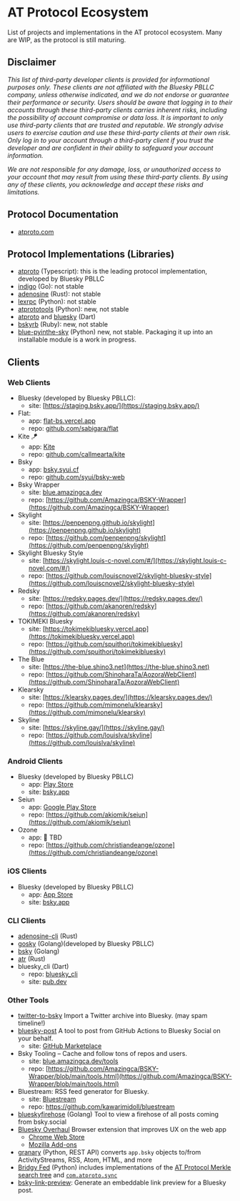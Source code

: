 # AT Protocol Ecosystem

List of projects and implementations in the AT protocol ecosystem. Many are WIP, as the protocol is still maturing.

## Disclaimer

*This list of third-party developer clients is provided for informational purposes only. These clients are not affiliated with the Bluesky PBLLC company, unless otherwise indicated, and we do not endorse or guarantee their performance or security. Users should be aware that logging in to their accounts through these third-party clients carries inherent risks, including the possibility of account compromise or data loss. It is important to only use third-party clients that are trusted and reputable. We strongly advise users to exercise caution and use these third-party clients at their own risk. Only log in to your account through a third-party client if you trust the developer and are confident in their ability to safeguard your account information.*

*We are not responsible for any damage, loss, or unauthorized access to your account that may result from using these third-party clients. By using any of these clients, you acknowledge and accept these risks and limitations.*

## Protocol Documentation

- [atproto.com](https://atproto.com/docs)

## Protocol Implementations (Libraries)

- [atproto](https://github.com/bluesky-social/atproto) (Typescript): this is the leading protocol implementation, developed by Bluesky PBLLC
- [indigo](https://github.com/bluesky-social/indigo) (Go): not stable
- [adenosine](https://gitlab.com/bnewbold/adenosine) (Rust): not stable
- [lexrpc](https://github.com/snarfed/lexrpc) (Python): not stable
- [atprototools](https://github.com/ianklatzco/atprototools) (Python): new, not stable
- [atproto](https://github.com/myConsciousness/atproto.dart/tree/main/packages/atproto) and [bluesky](https://github.com/myConsciousness/atproto.dart/tree/main/packages/bluesky) (Dart)
- [bskyrb](https://github.com/ShreyanJain9/bskyrb) (Ruby): new, not stable
- [blue-pyinthe-sky](https://github.com/robcerda/blue-pyinthe-sky) (Python) new, not stable. Packaging it up into an installable module is a work in progress. 

## Clients

### Web Clients

- Bluesky (developed by Bluesky PBLLC):
  - site: [https://staging.bsky.app/](https://staging.bsky.app/)
- Flat:
  - app: [flat-bs.vercel.app](https://flat-bs.vercel.app)
  - repo: [github.com/sabigara/flat](https://github.com/sabigara/flat)
- Kite 🪁
  - app: [Kite](https://kite.black)
  - repo: [github.com/callmearta/kite](https://github.com/callmearta/kite)
- Bsky
  - app: [bsky.syui.cf](https://bsky.syui.cf)
  - repo: [github.com/syui/bsky-web](https://github.com/syui/bsky-web)
- Bsky Wrapper
  - site: [blue.amazingca.dev](https://blue.amazingca.dev)
  - repo: [https://github.com/Amazingca/BSKY-Wrapper](https://github.com/Amazingca/BSKY-Wrapper)
- Skylight
  - site: [https://penpenpng.github.io/skylight](https://penpenpng.github.io/skylight)
  - repo: [https://github.com/penpenpng/skylight](https://github.com/penpenpng/skylight)
- Skylight Bluesky Style
  - site: [https://skylight.louis-c-novel.com/#/](https://skylight.louis-c-novel.com/#/)
  - repo: [https://github.com/louiscnovel2/skylight-bluesky-style](https://github.com/louiscnovel2/skylight-bluesky-style)
- Redsky
  - site: [https://redsky.pages.dev/](https://redsky.pages.dev/)
  - repo: [https://github.com/akanoren/redsky](https://github.com/akanoren/redsky)
- TOKIMEKI Bluesky
  - site: [https://tokimekibluesky.vercel.app](https://tokimekibluesky.vercel.app)
  - repo: [https://github.com/spuithori/tokimekibluesky](https://github.com/spuithori/tokimekibluesky)
- The Blue
  - site: [https://the-blue.shino3.net](https://the-blue.shino3.net)
  - repo: [https://github.com/ShinoharaTa/AozoraWebClient](https://github.com/ShinoharaTa/AozoraWebClient)
- Klearsky
  - site: [https://klearsky.pages.dev/](https://klearsky.pages.dev/)
  - repo: [https://github.com/mimonelu/klearsky](https://github.com/mimonelu/klearsky)
- Skyline
  - site: [https://skyline.gay/](https://skyline.gay/)
  - repo: [https://github.com/louislva/skyline](https://github.com/louislva/skyline)

### Android Clients

- Bluesky (developed by Bluesky PBLLC)
  - app: [Play Store](https://play.google.com/store/apps/details?id=xyz.blueskyweb.app&hl=en_US)
  - site: [bsky.app](https://bsky.app)
- Seiun
  - app: [Google Play Store](https://play.google.com/store/apps/details?id=io.github.akiomik.seiun)
  - repo: [https://github.com/akiomik/seiun](https://github.com/akiomik/seiun)
- Ozone
  - app: 🚧 TBD
  - repo: [https://github.com/christiandeange/ozone](https://github.com/christiandeange/ozone)

### iOS Clients

- Bluesky (developed by Bluesky PBLLC)
  - app: [App Store](https://apps.apple.com/us/app/bluesky-social/id6444370199)
  - site: [bsky.app](https://bsky.app)

### CLI Clients

- [adenosine-cli](https://gitlab.com/bnewbold/adenosine/-/blob/main/adenosine-cli/README.md) (Rust)
- [gosky](https://github.com/bluesky-social/indigo/tree/main/cmd/gosky) (Golang)(developed by Bluesky PBLLC)
- [bsky](https://github.com/mattn/bsky) (Golang)
- [atr](https://github.com/syui/atr) (Rust)
- bluesky_cli (Dart)
  - repo: [bluesky_cli](https://github.com/myConsciousness/atproto.dart/tree/main/packages/bluesky_cli)
  - site: [pub.dev](https://pub.dev/packages/bluesky_cli)

### Other Tools

- [twitter-to-bsky](https://github.com/ianklatzco/twitter-to-bsky) Import a Twitter archive into Bluesky. (may spam timeline!)
- [bluesky-post](https://github.com/myConsciousness/atproto.dart/tree/main/packages/bluesky_post) A tool to post from GitHub Actions to Bluesky Social on your behalf.
  - site: [GitHub Marketplace](https://github.com/marketplace/actions/send-bluesky-post)
- Bsky Tooling – Cache and follow tons of repos and users.
  - site: [blue.amazingca.dev/tools](https://blue.amazingca.dev/tools)
  - repo: [https://github.com/Amazingca/BSKY-Wrapper/blob/main/tools.html](https://github.com/Amazingca/BSKY-Wrapper/blob/main/tools.html)
- Bluestream: RSS feed generator for Bluesky.
  - site: [Bluestream](https://bluestream.deno.dev/)
  - repo: https://github.com/kawarimidoll/bluestream
- [blueskyfirehose](https://github.com/CharlesDardaman/blueskyfirehose) (Golang) Tool to view a firehose of all posts coming from bsky.social
- [Bluesky Overhaul](https://github.com/xenohunter/bluesky-overhaul) Browser extension that improves UX on the web app
  - [Chrome Web Store](https://chrome.google.com/webstore/detail/bluesky-overhaul/cllpkmbebfmadmkkpplnaaffnhjjpgbi)
  - [Mozilla Add-ons](https://addons.mozilla.org/en-US/firefox/addon/bluesky-overhaul/)
- [granary](https://granary.io/) (Python, REST API) converts `app.bsky` objects to/from ActivityStreams, RSS, Atom, HTML, and more
- [Bridgy Fed](https://fed.brid.gy/) (Python) includes implementations of the [AT Protocol Merkle search tree](https://github.com/snarfed/bridgy-fed/blob/main/atproto_mst.py) and [`com.atproto.sync`](https://github.com/snarfed/bridgy-fed/blob/main/atproto.py)
- [bsky-link-preview](https://github.com/capjamesg/bsky-link-preview): Generate an embeddable link preview for a Bluesky post.
